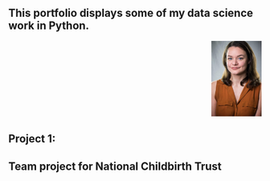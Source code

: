 ## This portfolio displays some of my data science work in Python.

<p align="right">
  <img width="100" src="RachelCooper_photo.png">
</p>



## Project 1:
## Team project for National Childbirth Trust
<!-- ### Description -->
<!-- ### images -->

<!-- ## Project 2: -->
<!-- ## Government petitions -->
<!-- ### Description -->
<!-- ### images -->
